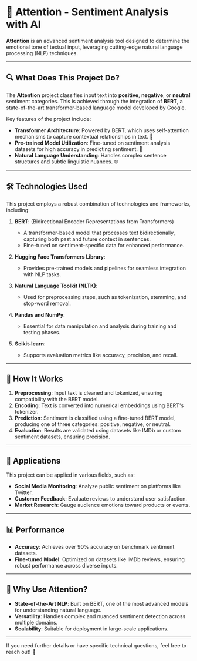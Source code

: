 # 🧠 Attention - Sentiment Analysis with AI  

**Attention** is an advanced sentiment analysis tool designed to determine the emotional tone of textual input, leveraging cutting-edge natural language processing (NLP) techniques.  

---

## 🔍 What Does This Project Do?  

The **Attention** project classifies input text into **positive**, **negative**, or **neutral** sentiment categories. This is achieved through the integration of **BERT**, a state-of-the-art transformer-based language model developed by Google.  

Key features of the project include:  
- **Transformer Architecture**: Powered by BERT, which uses self-attention mechanisms to capture contextual relationships in text. 🔗  
- **Pre-trained Model Utilization**: Fine-tuned on sentiment analysis datasets for high accuracy in predicting sentiment. 🎯  
- **Natural Language Understanding**: Handles complex sentence structures and subtle linguistic nuances. 🌐  

---

## 🛠️ Technologies Used  

This project employs a robust combination of technologies and frameworks, including:  

1. **BERT**: (Bidirectional Encoder Representations from Transformers)  
   - A transformer-based model that processes text bidirectionally, capturing both past and future context in sentences.  
   - Fine-tuned on sentiment-specific data for enhanced performance.  

2. **Hugging Face Transformers Library**:  
   - Provides pre-trained models and pipelines for seamless integration with NLP tasks.  

3. **Natural Language Toolkit (NLTK)**:  
   - Used for preprocessing steps, such as tokenization, stemming, and stop-word removal.  

4. **Pandas and NumPy**:  
   - Essential for data manipulation and analysis during training and testing phases.  

5. **Scikit-learn**:  
   - Supports evaluation metrics like accuracy, precision, and recall.  

---

## 🔧 How It Works  

1. **Preprocessing**: Input text is cleaned and tokenized, ensuring compatibility with the BERT model.  
2. **Encoding**: Text is converted into numerical embeddings using BERT's tokenizer.  
3. **Prediction**: Sentiment is classified using a fine-tuned BERT model, producing one of three categories: positive, negative, or neutral.  
4. **Evaluation**: Results are validated using datasets like IMDb or custom sentiment datasets, ensuring precision.  

---

## 🎯 Applications  

This project can be applied in various fields, such as:  
- **Social Media Monitoring**: Analyze public sentiment on platforms like Twitter.  
- **Customer Feedback**: Evaluate reviews to understand user satisfaction.  
- **Market Research**: Gauge audience emotions toward products or events.  

---

## 📊 Performance  

- **Accuracy**: Achieves over 90% accuracy on benchmark sentiment datasets.  
- **Fine-tuned Model**: Optimized on datasets like IMDb reviews, ensuring robust performance across diverse inputs.  

---

## 🌟 Why Use Attention?  

- **State-of-the-Art NLP**: Built on BERT, one of the most advanced models for understanding natural language.  
- **Versatility**: Handles complex and nuanced sentiment detection across multiple domains.  
- **Scalability**: Suitable for deployment in large-scale applications.  

---

If you need further details or have specific technical questions, feel free to reach out! 🚀  
